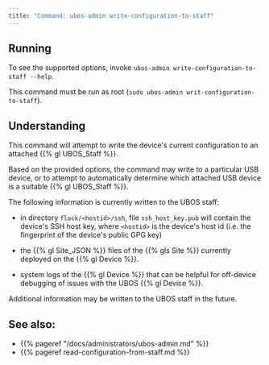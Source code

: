 ```yaml
---
title: "Command: ubos-admin write-configuration-to-staff"
---
```


## Running

To see the supported options, invoke ``ubos-admin write-configuration-to-staff --help``.

This command must be run as root (``sudo ubos-admin writ-configuration-to-staff``).

## Understanding

This command will attempt to write the device's current configuration to an attached
{{% gl UBOS_Staff %}}.

Based on the provided options, the command may write to a particular USB device, or to
attempt to automatically determine which attached USB device is a suitable
{{% gl UBOS_Staff %}}.

The following information is currently written to the UBOS staff:

* in directory ``flock/<hostid>/ssh``, file ``ssh_host_key.pub`` will contain the
  device's SSH host key, where ``<hostid>`` is the device's host id (i.e. the fingerprint
  of the device's public GPG key)

* the {{% gl Site_JSON %}} files of the {{% gls Site %}} currently deployed
  on the {{% gl Device %}}.

* system logs of the {{% gl Device %}} that can be helpful for off-device
  debugging of issues with the UBOS {{% gl Device %}}.

Additional information may be written to the UBOS staff in the future.

## See also:

* {{% pageref "/docs/administrators/ubos-admin.md" %}}
* {{% pageref read-configuration-from-staff.md %}}
